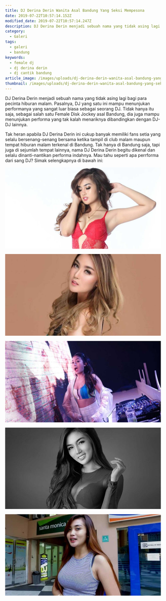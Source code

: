 ```yaml
---
title: DJ Derina Derin Wanita Asal Bandung Yang Seksi Mempesona
date: 2019-07-22T10:57:14.152Z
modified_date: 2019-07-22T10:57:14.247Z
description: DJ Derina Derin menjadi sebuah nama yang tidak asing lagi bagi para pecinta hiburan malam. Pasalnya, DJ yang satu ini mampu menunjukan performanya yang sangat luar biasa
category:
  - Galeri
tags:
  - galeri
  - bandung
keywords:
  - female dj
  - dj derina derin
  - dj cantik bandung
article_image: /images/uploads/dj-derina-derin-wanita-asal-bandung-yang-seksi-mempesona-4.jpg
thumbnail: /images/uploads/dj-derina-derin-wanita-asal-bandung-yang-seksi-mempesona-4-013.jpg
---
```

DJ Derina Derin menjadi sebuah nama yang tidak asing lagi bagi para pecinta hiburan malam. Pasalnya, DJ yang satu ini mampu menunjukan performanya yang sangat luar biasa sebagai seorang DJ. Tidak hanya itu saja, sebagai salah satu Female Disk Jockey asal Bandung, dia juga mampu menunjukan performa yang tak kalah menariknya dibandingkan dengan DJ-DJ lainnya.

Tak heran apabila DJ Derina Derin ini cukup banyak memiliki fans setia yang selalu bersenang-senang bersama ketika tampil di club malam maupun tempat hiburan malam terkenal di Bandung. Tak hanya di Bandung saja, tapi juga di sejumlah tempat lainnya, nama DJ Derina Derin begitu dikenal dan selalu dinanti-nantikan performa indahnya. Mau tahu seperti apa perrforma dari sang DJ? Simak selengkapnya di bawah ini:

![DJ Derina Derin Wanita Asal Bandung Yang Seksi Mempesona](/images/uploads/dj-derina-derin-wanita-asal-bandung-yang-seksi-mempesona-4.jpg)

![DJ Derina Derin Wanita Asal Bandung Yang Seksi Mempesona](/images/uploads/dj-derina-derin-wanita-asal-bandung-yang-seksi-mempesona-5.jpg)

![DJ Derina Derin Wanita Asal Bandung Yang Seksi Mempesona](/images/uploads/dj-derina-derin-wanita-asal-bandung-yang-seksi-mempesona-3.jpg)

![DJ Derina Derin Wanita Asal Bandung Yang Seksi Mempesona](/images/uploads/dj-derina-derin-wanita-asal-bandung-yang-seksi-mempesona-2.jpg)

![DJ Derina Derin Wanita Asal Bandung Yang Seksi Mempesona](/images/uploads/dj-derina-derin-wanita-asal-bandung-yang-seksi-mempesona-1.jpg)
